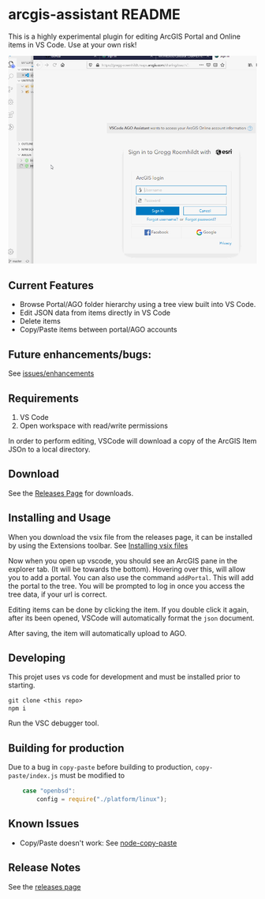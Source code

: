 # arcgis-assistant README

This is a highly experimental plugin for editing ArcGIS Portal and Online items in VS Code. Use at your own risk!

![img](./docs/img/ago-assistant.gif)

## Current Features

 - Browse Portal/AGO folder hierarchy using a tree view built into VS Code.
 - Edit JSON data from items directly in VS Code
 - Delete items
 - Copy/Paste items between portal/AGO accounts

## Future enhancements/bugs:

See [issues/enhancements](https://github.com/roemhildtg/vscode-arcgis-assistant/issues)

## Requirements

1. VS Code
2. Open workspace with read/write permissions

In order to perform editing, VSCode will download a copy of the ArcGIS Item JSOn to a local directory.

## Download

See the [Releases Page](https://github.com/roemhildtg/vscode-arcgis-assistant/releases) for downloads.

## Installing and Usage

When you download the vsix file from the releases page, it can be installed by using the Extensions toolbar. See [Installing vsix files](https://code.visualstudio.com/docs/editor/extension-gallery#_install-from-a-vsix)

Now when you open up vscode, you should see an ArcGIS pane in the explorer tab. (It will be towards the bottom). Hovering over this, will allow you to add a portal. You can also use the command `addPortal`. This will
add the portal to the tree. You will be prompted to log in once you access the tree data, if your url is correct.

Editing items can be done by clicking the item. If you double click it again, after its been opened, VSCode will automatically format the `json` document.

After saving, the item will automatically upload to AGO. 

## Developing

This projet uses vs code for development and must be installed prior to starting. 

```
git clone <this repo>
npm i

```

Run the VSC debugger tool.

## Building for production

Due to a bug in `copy-paste` before building to production, `copy-paste/index.js` must be modified to

```javascript
	case "openbsd":
        config = require("./platform/linux");
```

## Known Issues
 - Copy/Paste doesn't work: See [node-copy-paste](https://www.npmjs.com/package/copy-paste)

## Release Notes

See the [releases page](https://github.com/roemhildtg/vscode-arcgis-assistant/releases)

